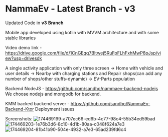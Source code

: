 # NammaEv - Latest Branch - v3

Updated Code in **v3** **Branch**

Mobile app developed using kotlin with MVVM architecture and with some stable libraries

Video demo link - https://drive.google.com/file/d/1CnGEqq7Bltwej5RuFpFLhFxhMwP6pJsp/view?usp=drivesdk

A single activity application with only three screen
  -> Home with vehicle and user details
  -> Nearby with charging stations and Repair shops(can add any number of shops/other stuffs-dynamic)
  -> EV-Parts population

Backend NodeJS - https://github.com/sandho/nammaev-backend-nodejs
We choose nodejs and mongodb for backend.

KMM backed backend server - https://github.com/sandho/NammaEv-Backend-Ktor
Deployment issues

Screenshots:
![174469199-a707ec66-ed6b-4c77-98c4-55b34ed59bad](https://user-images.githubusercontent.com/58721956/174469630-ff232816-0adb-4553-8a34-3f61d654c0ad.png)
![174469203-1e76b3d6-8c10-4d1b-80aa-c048f624a7e3](https://user-images.githubusercontent.com/58721956/174469631-bc7cda56-d884-416d-8f28-089b810ea5d7.png)
![174469204-81b41b90-504e-4932-a7e3-65ad239fd6c4](https://user-images.githubusercontent.com/58721956/174469628-a0b0feb4-fc3a-4496-83a4-f46575cfb7b5.png)
